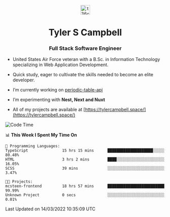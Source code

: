<p align="center">
<a href="https://www.linkedin.com/in/t36campbell" target="blank"><img align="center" src="https://ik.imagekit.io/t36campbell/Portfolio/linkedin.png.original_m8bbGgPh6.png" alt="t36campbell" height="30" width="30" /></a>
</p>
<h1 align="center">Tyler S Campbell</h1>
<h3 align="center">Full Stack Software Engineer</h3>

* United States Air Force veteran with a B.Sc. in Information Technology specializing in Web Application Development. 

* Quick study, eager to cultivate the skills needed to become an elite developer.

* I’m currently working on [periodic-table-api](https://github.com/t36campbell/periodic-table-api)

* I’m experimenting with **Nest, Next and Nuxt**

* All of my projects are available at [https://tylercampbell.space/](https://tylercampbell.space/)

<!--START_SECTION:waka-->
![Code Time](http://img.shields.io/badge/Code%20Time-1%2C496%20hrs%2011%20mins-blue)

📊 **This Week I Spent My Time On** 

```text
💬 Programming Languages: 
TypeScript               15 hrs 15 mins      ████████████████████░░░░░   80.48% 
HTML                     3 hrs 2 mins        ████░░░░░░░░░░░░░░░░░░░░░   16.05% 
SCSS                     39 mins             ░░░░░░░░░░░░░░░░░░░░░░░░░   3.47%

🐱‍💻 Projects: 
mcsteen-frontend         18 hrs 57 mins      █████████████████████████   99.99% 
Unknown Project          0 secs              ░░░░░░░░░░░░░░░░░░░░░░░░░   0.01%

```


 Last Updated on 14/03/2022 10:35:09 UTC
<!--END_SECTION:waka-->
